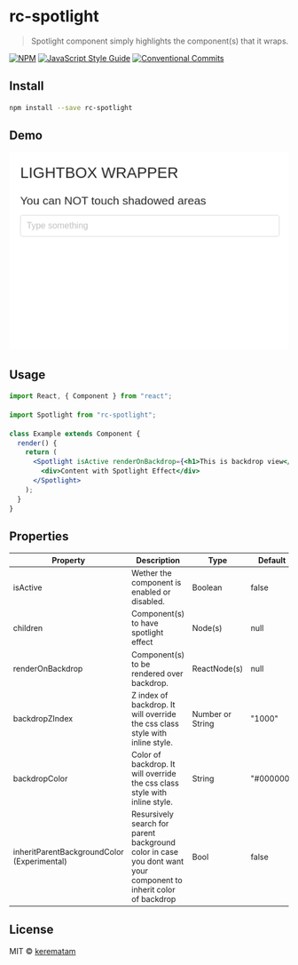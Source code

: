 # rc-spotlight

> Spotlight component simply highlights the component(s) that it wraps.

[![NPM](https://img.shields.io/npm/v/rc-spotlight.svg)](https://www.npmjs.com/package/rc-spotlight) 
[![JavaScript Style Guide](https://img.shields.io/badge/code_style-standard-brightgreen.svg)](https://standardjs.com)
[![Conventional Commits](https://img.shields.io/badge/Conventional%20Commits-1.0.0-yellow.svg)](https://conventionalcommits.org)

## Install

```bash
npm install --save rc-spotlight
```

## Demo

![Image description](docs/images/showcase.gif)

## Usage

```jsx
import React, { Component } from "react";

import Spotlight from "rc-spotlight";

class Example extends Component {
  render() {
    return (
      <Spotlight isActive renderOnBackdrop={<h1>This is backdrop view</h1>}>
        <div>Content with Spotlight Effect</div>
      </Spotlight>
    );
  }
}
```

## Properties

| Property         | Description                                                                    | Type         | Default                           |
| ---------------- | -------------------------------------------------------------------------------| ------------ | --------------------------------- |
| isActive         | Wether the component is enabled or disabled.                                  | Boolean      | false                             |
| children         | Component(s) to have spotlight effect                                          | Node(s)      | null                              |
| renderOnBackdrop | Component(s) to be rendered over backdrop.                                     | ReactNode(s) | null                              |
| backdropZIndex   | Z index of backdrop. It will override the css class style with inline style.   | Number or String       | "1000"                            |
| backdropColor    | Color of backdrop. It will override the css class style with inline style.     | String       | "#000000"                         | backdropOpacity  | Opacity of backdrop. It will override the css class style with inline style    | Number       | 0.7       |
| inheritParentBackgroundColor (Experimental) | Resursively search for parent background color in case you dont want your component to inherit color of backdrop  | Bool       | false       |

## License

MIT © [kerematam](https://github.com/kerematam)
